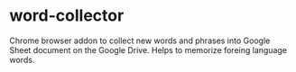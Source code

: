 # word-collector
Chrome browser addon to collect new words and phrases into Google Sheet document on the Google Drive.
Helps to memorize foreing language words.
